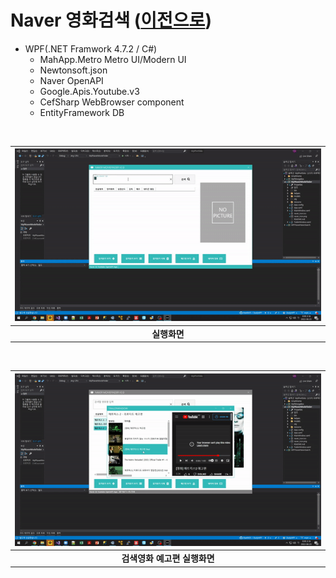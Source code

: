
# Naver 영화검색 ([이전으로](https://github.com/Jitae9605/StudyWPF#portfoliowpf-%ED%8F%AC%ED%8A%B8%ED%8F%B4%EB%A6%AC%EC%98%A4))
- WPF(.NET Framwork 4.7.2 / C#)
  - MahApp.Metro Metro UI/Modern UI
  - Newtonsoft.json
  - Naver OpenAPI
  - Google.Apis.Youtube.v3
  - CefSharp WebBrowser component
  - EntityFramework DB

 <br>
 
 |![NaverMovieFinder1](https://github.com/Jitae9605/StudyWPF/blob/main/capture/NaverMovieFinder1.gif?raw=true)|
|:---:|
 |**실행화면**|

 <br>

 |![NaverMovieFinder2](https://github.com/Jitae9605/StudyWPF/blob/main/capture/NaverMovieFinder2.gif?raw=true)|
|:---:|
|**검색영화 예고편 실행화면**|


 


